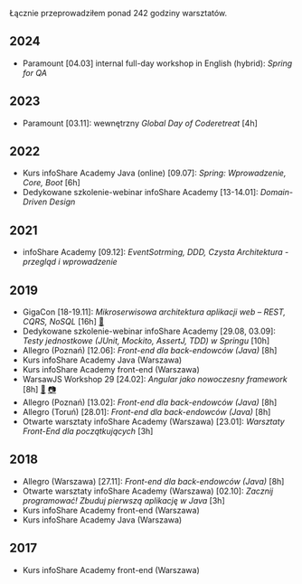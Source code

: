 Łącznie przeprowadziłem ponad 242 godziny warsztatów.

## 2024
* Paramount [04.03] internal full-day workshop in English (hybrid): _Spring for QA_

## 2023
* Paramount [03.11]: wewnętrzny _Global Day of Coderetreat_ [4h]

## 2022
* Kurs infoShare Academy Java (online) [09.07]: _Spring: Wprowadzenie, Core, Boot_ [6h]
* Dedykowane szkolenie-webinar infoShare Academy [13-14.01]: _Domain-Driven Design_

## 2021
* infoShare Academy [09.12]: _EventSotrming, DDD, Czysta Architektura - przegląd i wprowadzenie_

## 2019
* GigaCon [18-19.11]: _Mikroserwisowa architektura aplikacji web – REST, CQRS, NoSQL_ [16h] [🔗](https://github.com/mat3e/microservices-workshop)
* Dedykowane szkolenie-webinar infoShare Academy [29.08, 03.09]: _Testy jednostkowe (JUnit, Mockito, AssertJ, TDD) w Springu_ [10h]
* Allegro (Poznań) [12.06]: _Front-end dla back-endowców (Java)_ [8h]
* Kurs infoShare Academy Java (Warszawa)
* Kurs infoShare Academy front-end (Warszawa)
* WarsawJS Workshop 29 [24.02]: _Angular jako nowoczesny framework_ [8h] [🔗](https://mat3e.github.io/talks/angular-workshop/WarsawJS.html#/) [📷](https://scontent-frx5-1.xx.fbcdn.net/v/t1.0-9/53761812_2590875151138812_4364681517226524672_o.jpg?_nc_cat=111&_nc_ht=scontent-frx5-1.xx&oh=7b9c9e0f077b5ec1af00b57f86c9c747&oe=5D8AFD06)
* Allegro (Poznań) [13.02]: _Front-end dla back-endowców (Java)_ [8h]
* Allegro (Toruń) [28.01]: _Front-end dla back-endowców (Java)_ [8h]
* Otwarte warsztaty infoShare Academy (Warszawa) [23.01]: _Warsztaty Front-End dla początkujących_ [3h]

## 2018
* Allegro (Warszawa) [27.11]: _Front-end dla back-endowców (Java)_ [8h]
* Otwarte warsztaty infoShare Academy (Warszawa) [02.10]: _Zacznij programować! Zbuduj pierwszą aplikację w Java_ [3h]
* Kurs infoShare Academy front-end (Warszawa)
* Kurs infoShare Academy Java (Warszawa)

## 2017
* Kurs infoShare Academy front-end (Warszawa)
